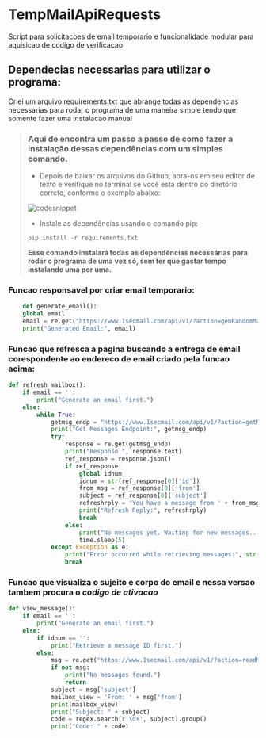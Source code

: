 # TempMailApiRequests

<p>Script para solicitacoes de email temporario e funcionalidade modular para aquisicao de codigo de verificacao<p>
    
## Dependecias necessarias para utilizar o programa:

<p>Criei um arquivo requirements.txt que abrange todas as dependencias necessarias para rodar o programa de uma maneira simple tendo que somente fazer uma instalacao manual</p>


> ### Aqui de encontra um passo a passo de como fazer a instalação dessas dependências com um simples comando.
>
> - Depois de baixar os arquivos do Github, abra-os em seu editor de texto e verifique no terminal se você está dentro do diretório correto, conforme o exemplo abaixo:
>
> ![codesnippet](https://github.com/leosatler/TempMailApiRequests/assets/67660351/aec4e8d9-06ea-44dc-855c-1dfc033fc8a7)
>
> - Instale as dependências usando o comando pip:
>
> ```
> pip install -r requirements.txt
> ```
>
> **Esse comando instalará todas as dependências necessárias para rodar o programa de uma vez só, sem ter que gastar tempo instalando uma por uma.**

    
### Funcao responsavel por criar email temporario:
```python
    def generate_email():
    global email
    email = re.get("https://www.1secmail.com/api/v1/?action=genRandomMailbox&count=1").json()[0]
    print("Generated Email:", email)
```
### Funcao que refresca a pagina buscando a entrega de email corespondente ao endereco de email criado pela funcao acima:
```python
def refresh_mailbox():
    if email == '':
        print("Generate an email first.")
    else:
        while True:
            getmsg_endp = "https://www.1secmail.com/api/v1/?action=getMessages&login=" + email[:email.find("@")] + "&domain=" + email[email.find("@") + 1:]
            print("Get Messages Endpoint:", getmsg_endp)
            try:
                response = re.get(getmsg_endp)
                print("Response:", response.text)
                ref_response = response.json()
                if ref_response:
                    global idnum
                    idnum = str(ref_response[0]['id'])
                    from_msg = ref_response[0]['from']
                    subject = ref_response[0]['subject']
                    refreshrply = 'You have a message from ' + from_msg + '\n\nSubject: ' + subject
                    print("Refresh Reply:", refreshrply)
                    break
                else:
                    print("No messages yet. Waiting for new messages...")
                    time.sleep(5) 
            except Exception as e:
                print("Error occurred while retrieving messages:", str(e))
                break
```
### Funcao que visualiza o sujeito e corpo do email e nessa versao tambem procura o *codigo de ativacao*
```python
def view_message():
    if email == '':
        print("Generate an email first.")
    else:
        if idnum == '':
            print("Retrieve a message ID first.")
        else:
            msg = re.get("https://www.1secmail.com/api/v1/?action=readMessage&login=" + email[:email.find("@")] + "&domain=" + email[email.find("@") + 1:] + "&id=" + idnum).json()
            if not msg:
                print("No messages found.")
                return
            subject = msg['subject']
            mailbox_view = 'From: ' + msg['from']
            print(mailbox_view)
            print("Subject: " + subject)
            code = regex.search(r'\d+', subject).group()
            print("Code: " + code)
```
